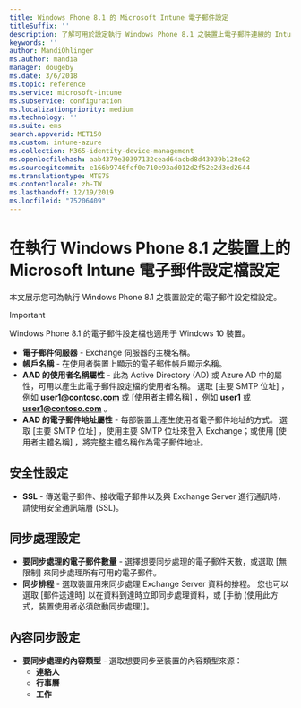 ```yaml
---
title: Windows Phone 8.1 的 Microsoft Intune 電子郵件設定
titleSuffix: ''
description: 了解可用於設定執行 Windows Phone 8.1 之裝置上電子郵件連線的 Intune 設定。
keywords: ''
author: MandiOhlinger
ms.author: mandia
manager: dougeby
ms.date: 3/6/2018
ms.topic: reference
ms.service: microsoft-intune
ms.subservice: configuration
ms.localizationpriority: medium
ms.technology: ''
ms.suite: ems
search.appverid: MET150
ms.custom: intune-azure
ms.collection: M365-identity-device-management
ms.openlocfilehash: aab4379e30397132cead64acbd8d43039b128e02
ms.sourcegitcommit: e166b9746fcf0e710e93ad012d2f52e2d3ed2644
ms.translationtype: MTE75
ms.contentlocale: zh-TW
ms.lasthandoff: 12/19/2019
ms.locfileid: "75206409"
---
```

# <a name="email-profile-settings-in-microsoft-intune-for-devices-running-windows-phone-81"></a>在執行 Windows Phone 8.1 之裝置上的 Microsoft Intune 電子郵件設定檔設定



本文展示您可為執行 Windows Phone 8.1 之裝置設定的電子郵件設定檔設定。

>[!IMPORTANT]
>Windows Phone 8.1 的電子郵件設定檔也適用于 Windows 10 裝置。

- **電子郵件伺服器** - Exchange 伺服器的主機名稱。
- **帳戶名稱** - 在使用者裝置上顯示的電子郵件帳戶顯示名稱。
- **AAD 的使用者名稱屬性** - 此為 Active Directory (AD) 或 Azure AD 中的屬性，可用以產生此電子郵件設定檔的使用者名稱。 選取 [主要 SMTP 位址]  ，例如 **user1@contoso.com** 或 [使用者主體名稱]  ，例如 **user1** 或 **user1@contoso.com** 。
- **AAD 的電子郵件地址屬性** - 每部裝置上產生使用者電子郵件地址的方式。 選取 [主要 SMTP 位址]  ，使用主要 SMTP 位址來登入 Exchange；或使用 [使用者主體名稱]  ，將完整主體名稱作為電子郵件地址。


## <a name="security-settings"></a>安全性設定

- **SSL** - 傳送電子郵件、接收電子郵件以及與 Exchange Server 進行通訊時，請使用安全通訊端層 (SSL)。



## <a name="synchronization-settings"></a>同步處理設定

- **要同步處理的電子郵件數量** - 選擇想要同步處理的電子郵件天數，或選取 [無限制]  來同步處理所有可用的電子郵件。
- **同步排程** - 選取裝置用來同步處理 Exchange Server 資料的排程。 您也可以選取 [郵件送達時]  以在資料到達時立即同步處理資料，或 [手動  (使用此方式，裝置使用者必須啟動同步處理)]。

## <a name="content-sync-settings"></a>內容同步設定

- **要同步處理的內容類型** - 選取想要同步至裝置的內容類型來源：
  - **連絡人**
  - **行事曆**
  - **工作**
